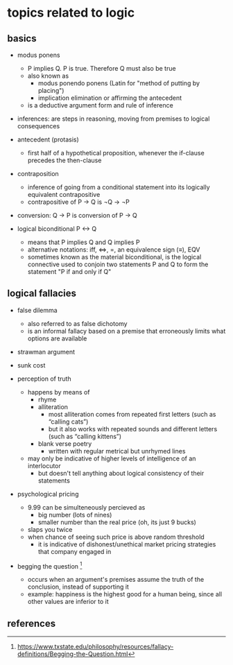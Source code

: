 # topics related to logic

## basics

- modus ponens
    - P implies Q. P is true. Therefore Q must also be true
    - also known as
      - modus ponendo ponens (Latin for "method of putting by placing")
      - implication elimination or affirming the antecedent
    - is a deductive argument form and rule of inference

- inferences: are steps in reasoning, moving from premises to logical consequences

- antecedent (protasis)
  - first half of a hypothetical proposition, whenever the if-clause precedes the then-clause

- contraposition
  - inference of going from a conditional statement into its logically equivalent contrapositive
  - contrapositive of P → Q is ¬Q → ¬P

- conversion: Q → P is conversion of P → Q

- logical biconditional P <-> Q
  - means that P implies Q and Q implies P
  - alternative notations: iff, <=>, =, an equivalence sign (≡), EQV
  - sometimes known as the material biconditional, is the logical connective used to conjoin two 
    statements P and Q to form the statement "P if and only if Q"


## logical fallacies

- false dilemma
  - also referred to as false dichotomy
  - is an informal fallacy based on a premise that erroneously limits what options are available

- strawman argument

- sunk cost

- perception of truth
  - happens by means of
    - rhyme
    - alliteration
      - most alliteration comes from repeated first letters (such as “calling cats”)
      - but it also works with repeated sounds and different letters (such as “calling kittens”)
    - blank verse poetry
      - written with regular metrical but unrhymed lines
  - may only be indicative of higher levels of intelligence of an interlocutor
    - but doesn't tell anything about logical consistency of their statements

- psychological pricing
  - 9.99 can be simulteneously percieved as 
    - big number (lots of nines)
    - smaller number than the real price (oh, its just 9 bucks)
  - slaps you twice
  - when chance of seeing such price is above random threshold 
    - it is indicative of dishonest/unethical market pricing strategies that company engaged in

- begging the question [^1]
  - occurs when an argument's premises assume the truth of the conclusion, instead of supporting it
  - example: happiness is the highest good for a human being, since all other values are inferior to it


## references

[^1]: https://www.txstate.edu/philosophy/resources/fallacy-definitions/Begging-the-Question.html
